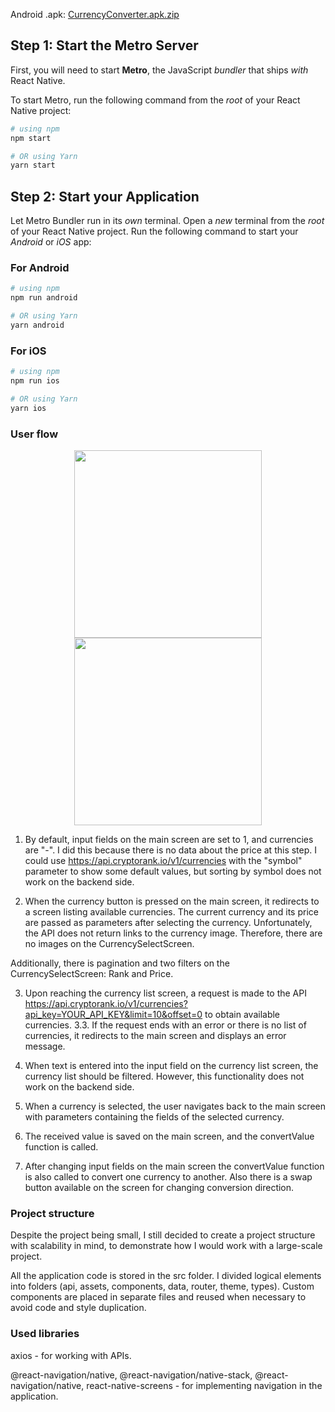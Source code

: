 Android .apk: [CurrencyConverter.apk.zip](https://github.com/VashaMasha/CurrencyConverter/files/15079051/CurrencyConverter.apk.zip)

## Step 1: Start the Metro Server

First, you will need to start **Metro**, the JavaScript _bundler_ that ships _with_ React Native.

To start Metro, run the following command from the _root_ of your React Native project:

```bash
# using npm
npm start

# OR using Yarn
yarn start
```

## Step 2: Start your Application

Let Metro Bundler run in its _own_ terminal. Open a _new_ terminal from the _root_ of your React Native project. Run the following command to start your _Android_ or _iOS_ app:

### For Android

```bash
# using npm
npm run android

# OR using Yarn
yarn android
```

### For iOS

```bash
# using npm
npm run ios

# OR using Yarn
yarn ios
```

### User flow
<div align="center">
<img src="https://github.com/VashaMasha/CurrencyConverter/assets/36168154/080e1188-8dd7-4421-b90b-9a78b8108072" width="300">
<img src="https://github.com/VashaMasha/CurrencyConverter/assets/36168154/0f10e8a2-1cef-461c-a8df-cd2fbc93da48" width="300">
</div>

1. By default, input fields on the main screen are set to 1, and currencies are "-". I did this because there is no data about the price at this step. I could use https://api.cryptorank.io/v1/currencies with the "symbol" parameter to show some default values, but sorting by symbol does not work on the backend side.

2. When the currency button is pressed on the main screen, it redirects to a screen listing available currencies. The current currency and its price are passed as parameters after selecting the currency.
   Unfortunately, the API does not return links to the currency image. Therefore, there are no images on the CurrencySelectScreen.

Additionally, there is pagination and two filters on the CurrencySelectScreen: Rank and Price.

3. Upon reaching the currency list screen, a request is made to the API https://api.cryptorank.io/v1/currencies?api_key=YOUR_API_KEY&limit=10&offset=0 to obtain available currencies.
   3.3. If the request ends with an error or there is no list of currencies, it redirects to the main screen and displays an error message.

4. When text is entered into the input field on the currency list screen, the currency list should be filtered. However, this functionality does not work on the backend side.

5. When a currency is selected, the user navigates back to the main screen with parameters containing the fields of the selected currency.

6. The received value is saved on the main screen, and the convertValue function is called.

7. After changing input fields on the main screen the convertValue function is also called to convert one currency to another. Also there is a swap button available on the screen for changing conversion direction.

### Project structure

Despite the project being small, I still decided to create a project structure with scalability in mind, to demonstrate how I would work with a large-scale project.

All the application code is stored in the src folder. I divided logical elements into folders (api, assets, components, data, router, theme, types). Custom components are placed in separate files and reused when necessary to avoid code and style duplication.

### Used libraries

axios - for working with APIs.

@react-navigation/native, @react-navigation/native-stack, @react-navigation/native, react-native-screens - for implementing navigation in the application.
